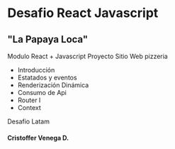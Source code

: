 # Desafio React Javascript
## "La Papaya Loca"

Modulo React + Javascript
Proyecto Sitio Web pizzeria 


- Introducción
- Estatados y eventos
- Renderización Dinámica
- Consumo de Api
- Router I
- Context

Desafio Latam
#### Cristoffer Venega D.